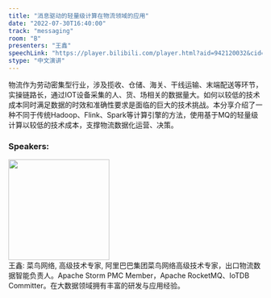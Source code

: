 ```yaml
---
title: "消息驱动的轻量级计算在物流领域的应用"
date: "2022-07-30T16:40:00"
track: "messaging"
room: "B"
presenters: "王鑫"
speechLink: "https://player.bilibili.com/player.html?aid=942120032&cid=806451188&page=1"
stype: "中文演讲"
---
```

物流作为劳动密集型行业，涉及揽收、仓储、海关、干线运输、末端配送等环节，实操链路长，通过IOT设备采集的人、货、场相关的数据量大。如何以较低的技术成本同时满足数据的时效和准确性要求是面临的巨大的技术挑战。本分享介绍了一种不同于传统Hadoop、Flink、Spark等计算引擎的方法，使用基于MQ的轻量级计算以较低的技术成本，支撑物流数据化运营、决策。
 ### Speakers: 
 <img src="images/speaker/1064.png" width="200" /><br>王鑫: 菜鸟网络, 高级技术专家, 阿里巴巴集团菜鸟网络高级技术专家，出口物流数据智能负责人。Apache Storm PMC Member，Apache RocketMQ、IoTDB Committer。在大数据领域拥有丰富的研发与应用经验。

 